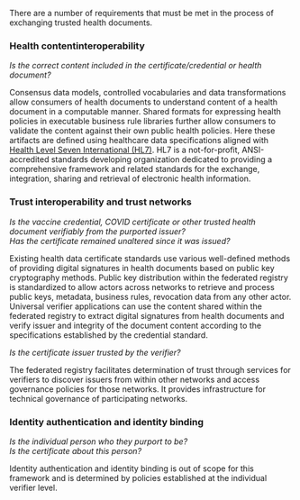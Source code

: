 There are a number of requirements that must be met in the process of exchanging trusted health documents.

### Health content​ interoperability

*Is the correct content included in the certificate/credential or health document?​*

Consensus data models, controlled vocabularies and data transformations allow consumers of health documents to understand content of a health document in a computable manner. Shared formats for expressing health policies in executable business rule libraries further allow consumers to validate the content against their own public health policies. Here these artifacts are defined using healthcare data specifications aligned with [Health Level Seven International (HL7)](https://www.hl7.org/). HL7 is a not-for-profit, ANSI-accredited standards developing organization dedicated to providing a comprehensive framework and related standards for the exchange, integration, sharing and retrieval of electronic health information.

### Trust interoperability and trust networks​
*Is the vaccine credential, COVID certificate or other trusted health document verifiably from the purported issuer?​*  
*Has the certificate remained unaltered since it was issued?​*

Existing health data certificate standards use various well-defined methods of providing digital signatures in health documents based on public key cryptography methods. Public key distribution within the federated registry is standardized to allow actors across networks to retrieve and process public keys, metadata, business rules, revocation data from any other actor. Universal verifier applications can use the content shared within the federated registry to extract digital signatures from health documents and verify issuer and integrity of the document content according to the specifications established by the credential standard.

*Is the certificate issuer trusted by the verifier?​*

The federated registry facilitates determination of trust through services for verifiers to discover issuers from within other networks and access governance policies for those networks. It provides infrastructure for technical governance of participating networks.

### Identity authentication and identity binding

*Is the individual person who they purport to be?​*  
*Is the certificate about this person?​*

Identity authentication and identity binding is out of scope for this framework and is determined by policies established at the individual verifier level.